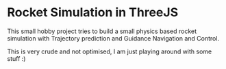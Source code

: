 # Rocket Simulation in ThreeJS
This small hobby project tries to build a small physics based rocket simulation with Trajectory prediction and Guidance Navigation and Control.

This is very crude and not optimised, I am just playing around with some stuff :)
